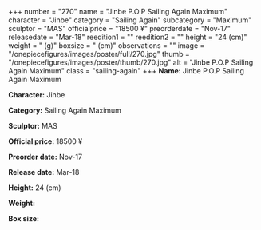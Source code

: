 +++
number = "270"
name = "Jinbe P.O.P Sailing Again Maximum"
character = "Jinbe"
category = "Sailing Again"
subcategory = "Maximum"
sculptor = "MAS"
officialprice = "18500 ¥"
preorderdate = "Nov-17"
releasedate = "Mar-18"
reedition1 = ""
reedition2 = ""
height = "24 (cm)"
weight = " (g)"
boxsize = " (cm)"
observations = ""
image = "/onepiecefigures/images/poster/full/270.jpg"
thumb = "/onepiecefigures/images/poster/thumb/270.jpg"
alt = "Jinbe P.O.P Sailing Again Maximum"
class = "sailing-again"
+++
**Name:** Jinbe P.O.P Sailing Again Maximum

**Character:** Jinbe

**Category:** Sailing Again  Maximum 

**Sculptor:** MAS

**Official price:** 18500 ¥

**Preorder date:** Nov-17

**Release date:** Mar-18

**Height:** 24 (cm)

**Weight:** 

**Box size:** 
